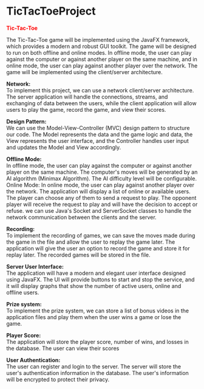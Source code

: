 # TicTacToeProject

<strong> <span style="color: red;"> Tic-Tac-Toe </span> </strong> <br>

The Tic-Tac-Toe game will be implemented using the JavaFX framework, which provides a modern and robust GUI toolkit. The game will be designed to run on both offline and online modes. In offline mode, the user can play against the computer or against another player on the same machine, and in online mode, the user can play against another player over the network. The game will be implemented using the client/server architecture.

<strong>  Network: </strong> <br>
To implement this project, we can use a network client/server architecture. The server application will handle the connections, streams, and exchanging of data between the users, while the client application will allow users to play the game, record the game, and view their scores.

<strong> Design Pattern: </strong> <br>
We can use the Model-View-Controller (MVC) design pattern to structure our code. The Model represents the data and the game logic and data, the View represents the user interface, and the Controller handles user input and updates the Model and View accordingly.

<strong> Offline Mode: </strong> <br>
 In offline mode, the user can play against the computer or against another player on the same machine. The computer's moves will be generated by an AI algorithm (Minimax Algorithm). The AI difficulty level will be configurable.
Online Mode:
 In online mode, the user can play against another player over the network. The application will display a list of online or available users. The player can choose any of them to send a request to play. The opponent player will receive the request to play and will have the decision to accept or refuse.
we can use Java's Socket and ServerSocket classes to handle the network communication between the clients and the server.

<strong>Recording: </strong> <br>
To implement the recording of games, we can save the moves made during the game in the file and allow the user to replay the game later. The application will give the user an option to record the game and store it for replay later. The recorded games will be stored in the file.

<strong>Server User Interface:</strong>  <br>
 The application will have a modern and elegant user interface designed using JavaFX. The UI will provide buttons to start and stop the service, and it will display graphs that show the number of active users, online and offline users.

<strong>Prize system:</strong> <br>
To implement the prize system, we can store a list of bonus videos in the application files  and play them when the user wins a game or lose the game.

<strong>Player Score:</strong>  <br>
 The application will store the player score, number of wins, and losses in the database. The user can view their scores

<strong>User Authentication:</strong> <br>
 The user can register and login to the server. The server will store the user's authentication information in the database. The user's information will be encrypted to protect their privacy.
